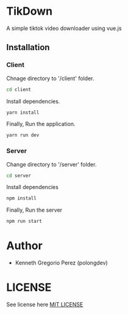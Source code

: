 # TikDown

A simple tiktok video downloader using vue.js

## Installation 

### Client

Chnage directory to '/client' folder.
```sh
cd client
```
Install dependencies.
```sh
yarn install
```
Finally, Run the application.
```sh
yarn run dev
```

### Server

Change directory to '/server' folder.
```sh
cd server
```
Install dependencies 
```sh
npm install
```
Finally, Run the server
```sh
npm run start
```

# Author
* Kenneth Gregorio Perez (polongdev) 

# LICENSE
See license here [MIT LICENSE](https://github.com/polongdev/tiktok-downloader/blob/main/LICENSE) 
